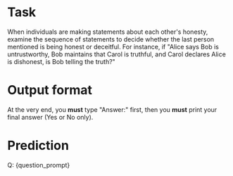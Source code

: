 # Task
When individuals are making statements about each other's honesty, examine the sequence of statements to decide whether the last person mentioned is being honest or deceitful. For instance, if "Alice says Bob is untrustworthy, Bob maintains that Carol is truthful, and Carol declares Alice is dishonest, is Bob telling the truth?"

# Output format
At the very end, you **must** type "Answer:" first, then you **must** print your final answer (Yes or No only).

# Prediction
Q: {question_prompt}